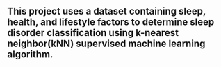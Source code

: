 ## This project uses a dataset containing sleep, health, and lifestyle factors to determine sleep disorder classification using k-nearest neighbor(kNN) supervised machine learning algorithm.
